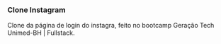 <h3>Clone Instagram</h3>

<p>Clone da página de login do instagra, feito no bootcamp Geração Tech Unimed-BH | Fullstack.</p>